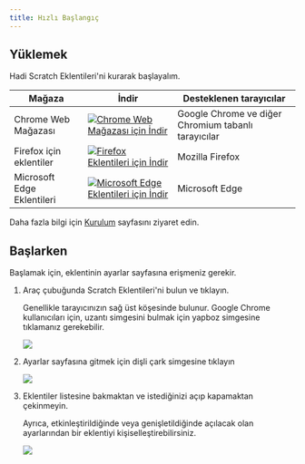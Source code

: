 ```yaml
---
title: Hızlı Başlangıç
---
```


## Yüklemek

Hadi Scratch Eklentileri'ni kurarak başlayalım.

| Mağaza | İndir | Desteklenen tarayıcılar |
| - | - | - |
| Chrome Web Mağazası | [![Chrome Web Mağazası için İndir](https://img.shields.io/chrome-web-store/v/fbeffbjdlemaoicjdapfpikkikjoneco?style=flat-square&logo=google-chrome&logoColor=white&label=install&color=4285F4)](https://chrome.google.com/webstore/detail/fbeffbjdlemaoicjdapfpikkikjoneco) | Google Chrome ve diğer Chromium tabanlı tarayıcılar
| Firefox için eklentiler | [![Firefox Eklentileri için İndir](https://img.shields.io/amo/v/scratch-messaging-extension?style=flat-square&logo=firefox-browser&logoColor=white&label=install&color=FF7139)](https://addons.mozilla.org/firefox/addon/scratch-messaging-extension/) | Mozilla Firefox
| Microsoft Edge Eklentileri | [![Microsoft Edge Eklentileri için İndir](https://img.shields.io/badge/dynamic/json?style=flat-square&logo=microsoftedge&logoColor=white&label=install&color=0078D7&prefix=v&query=%24.version&url=https%3A%2F%2Fmicrosoftedge.microsoft.com%2Faddons%2Fgetproductdetailsbycrxid%2Filiepgjnemckemgnledoipfiilhajdjj)](https://microsoftedge.microsoft.com/addons/detail/iliepgjnemckemgnledoipfiilhajdjj) | Microsoft Edge

Daha fazla bilgi için [Kurulum](../installing) sayfasını ziyaret edin.


## Başlarken

Başlamak için, eklentinin ayarlar sayfasına erişmeniz gerekir.

1. Araç çubuğunda Scratch Eklentileri'ni bulun ve tıklayın.

   Genellikle tarayıcınızın sağ üst köşesinde bulunur. Google Chrome kullanıcıları için, uzantı simgesini bulmak için yapboz simgesine tıklamanız gerekebilir.

   ![](/assets/img/getting-started/step-1.png)

2. Ayarlar sayfasına gitmek için dişli çark simgesine tıklayın

   ![](/assets/img/getting-started/step-2.png)

3. Eklentiler listesine bakmaktan ve istediğinizi açıp kapamaktan çekinmeyin.

   Ayrıca, etkinleştirildiğinde veya genişletildiğinde açılacak olan ayarlarından bir eklentiyi kişiselleştirebilirsiniz.

   ![](/assets/img/getting-started/step-3.png)